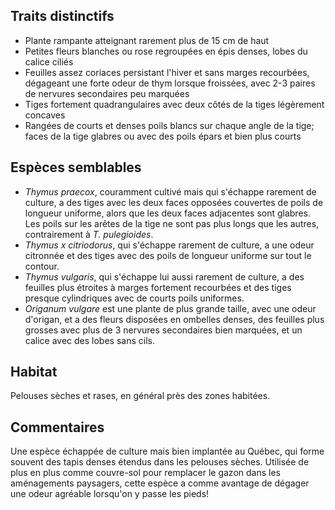 
<!--
1-https://www.inaturalist.org/observations/55287802
1-https://www.inaturalist.org/observations/126557726
1-https://www.inaturalist.org/observations/170615673
1-https://www.inaturalist.org/observations/51765164
1-https://www.inaturalist.org/observations/88857768
3-https://www.inaturalist.org/observations/85917602
1-https://www.inaturalist.org/observations/53181933
1-https://www.inaturalist.org/observations/85917602
-->

## Traits distinctifs

- Plante rampante atteignant rarement plus de 15 cm de haut
- Petites fleurs blanches ou rose regroupées en épis denses, lobes du calice ciliés
- Feuilles assez coriaces persistant l'hiver et sans marges recourbées, dégageant une forte odeur de thym lorsque froissées, avec 2-3 paires de nervures secondaires peu marquées
- Tiges fortement quadrangulaires avec deux côtés de la tiges légèrement concaves
- Rangées de courts et denses poils blancs sur chaque angle de la tige; faces de la tige glabres ou avec des poils épars et bien plus courts

## Espèces semblables
- _Thymus praecox_, couramment cultivé mais qui s'échappe rarement de culture, a des tiges avec les deux faces opposées couvertes de poils de longueur uniforme, alors que les deux faces adjacentes sont glabres. Les poils sur les arêtes de la tige ne sont pas plus longs que les autres, contrairement à _T. pulegioides_.
- _Thymus x citriodorus_, qui s'échappe rarement de culture, a une odeur citronnée et des tiges avec des poils de longueur uniforme sur tout le contour. 
- _Thymus vulgaris_, qui s'échappe lui aussi rarement de culture, a des feuilles plus étroites à marges fortement recourbées et des tiges presque cylindriques avec de courts poils uniformes.
- _Origanum vulgare_ est une plante de plus grande taille, avec une odeur d'origan, et a des fleurs disposées en ombelles denses, des feuilles plus grosses avec plus de 3 nervures secondaires bien marquées, et un calice avec des lobes sans cils.

## Habitat

Pelouses sèches et rases, en général près des zones habitées.

## Commentaires

Une espèce échappée de culture mais bien implantée au Québec, qui forme souvent des tapis denses étendus dans les pelouses sèches. Utilisée de plus en plus comme couvre-sol pour remplacer le gazon dans les aménagements paysagers, cette espèce a comme avantage de dégager une odeur agréable lorsqu'on y passe les pieds!


